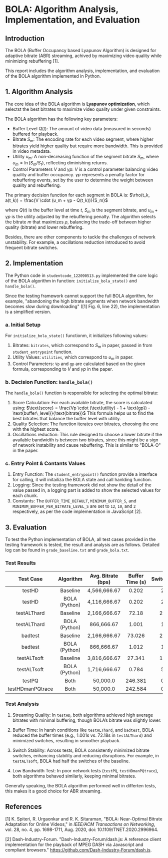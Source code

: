 # BOLA: Algorithm Analysis, Implementation, and Evaluation

## Introduction

The BOLA (Buffer Occupancy based
Lyapunov Algorithm) is designed for adaptive bitrate (ABR) streaming, achived by maximizing video quality while minimizing rebuffering [1].

This report includes the algorithm analysis, implementation, and evaluation of the BOLA algorithm implemented in Python.

## 1. Algorithm Analysis

The core idea of the BOLA algorithm is **Lyapunov optimization**, which selectst the best bitrates to maximize video quality under given constraints.

The BOLA algorithm has the following key parameters:

- Buffer Level $Q(t)$: The amount of video data (measured in seconds) buffered for playback.
- Bitrate $S_m$: The encoding rate for each video segment, where higher bitrates yield higher quality but require more bandwidth. This is provided in video metadata.
- Utility $υ_m$: A non-decreasing function of the segment bitrate $S_m$, where $υ_m = \ln(S_m/S_1)$, reflecting diminishing returns.
- Control Parameters $V$ and $γp$: $V$ is a control parameter balancing video quality and buffer occupancy. $γp$ represents a penalty factor for rebuffering events, set by the user to determine the weight between quality and rebuffering.

The primary decision function for each segment in BOLA is:
$\rho(t_k, a(t_k)) = \frac{V \cdot (υ_m + γp - Q(t_k))}{S_m}$

where $Q(t)$ is the buffer level at time $t$, $S_m$ is the segment bitrate, and $υ_m + γp$ is the utility adjusted by the rebuffering penalty. The algorithm selects the bitrate $m$ that maximizes $\rho$, balancing the trade-off between higher quality (bitrate) and lower rebuffering.

Besides, there are other components to tackle the challenges of network unstability. For example, a oscillations reduction introduced to avoid frequent bitrate switches. 

## 2. Implementation

The Python code in `studentcode_122090513.py` implemented the core logic of the BOLA algorithm in function: `initialize_bola_state()` and `handle_bola()`.

Since the testing framework cannot support the full BOLA algorithm, for example, "abandoning the high bitrate segments when network bandwidth becomes slow during downloading" ([1] Fig. 6, line 22), the implementation is a simplified version.

### a. Initial Setup

For `initialize_bola_state()` functionm, it initializes following values:

1. Bitrates: `bitrates`, which correspond to $S_m$ in paper, passed in from `student_entrypoint` function.
2. Utility Values: `utilities`, which correspond to $υ_m$ in paper.
3. Control Parameters: `Vp` and `gp` are calculated based on the given formula, corresponding to $V$ and $γp$ in the paper.

### b. Decision Function: `handle_bola()`

The `handle_bola()` function is responsible for selecting the optimal bitrate:

1. Score Calculation: For each available bitrate, the score is calculated using:
   $\text{score} = \frac{Vp \cdot (\text{utility} - 1 + \text{gp}) - \text{buffer\_level}}{\text{bitrate}}$
   This formula helps us to find the best bitrates that balance the buffer level with utility.
2. Quality Selection: The function iterates over bitrates, choosing the one with the highest score. 
3. Oscillations reduction: This rule designed to choose a lower bitrate if the available bandwidth is between two bitrates, since this might be a sign of network instability and cause rebuffering. This is similar to "BOLA-O" in the paper.

### c. Entry Point & Contants Values

1. Entry Function: The `student_entrypoint()` function provide a interface for calling, it will initailiza the BOLA state and call hanlding function.
2. Logging: Since the testing framework did not show the detail of the value passed in, a logging part is added to show the selected values for each chunk.
3. Constants: The `BUFFER_TIME_DEFAULT`, `MINIMUM_BUFFER_S`, and `MINIMUM_BUFFER_PER_BITRATE_LEVEL_S` are set to `12`, `10`, and `2` respectively, as per the code implementation in JavaScript [2].

## 3. Evaluation

To test the Python implementation of BOLA, all test cases provided in the testing framework is tested, the result and analysis are as follows. Detailed log can be found in `grade_baseline.txt` and `grade_bola.txt`.

### Test Results

| Test Case        | Algorithm     | Avg. Bitrate (bps) | Buffer Time (s) | Switches | Score        |
|:----------------:|:-------------:|:------------------:|:---------------:|:--------:|:------------:|
| testHD           | Baseline      | 4,566,666.67       | 0.202           | 2        | 3,825,384.87 |
| testHD           | BOLA (Python) | 4,116,666.67       | 0.202           | 2        | 3,448,430.88 |
| testALThard      | Baseline      | 2,166,666.67       | 72.18           | 22       | 8,535.21     |
| testALThard      | BOLA (Python) | 866,666.67         | 1.001           | 1        | 757,427.81   |
| badtest          | Baseline      | 2,166,666.67       | 73.026          | 23       | 7,518.93     |
| badtest          | BOLA (Python) | 866,666.67         | 1.012           | 1        | 757,000.57   |
| testALTsoft      | Baseline      | 3,816,666.67       | 27.341          | 10       | 407,852.94   |
| testALTsoft      | BOLA (Python) | 1,716,666.67       | 0.784           | 5        | 1,086,826.99 |
| testPQ           | Both          | 50,000.0           | 246.381         | 0        | 0.16         |
| testHDmanPQtrace | Both          | 50,000.0           | 242.584         | 0        | 0.20         |

### Test Analysis

1. Streaming Quality: In `testHD`, both algorithms achieved high average bitrates with minimal buffering, though BOLA’s bitrate was slightly lower.

2. Buffer Time: In harsh conditions like `testALThard`, and `badtest`, BOLA reduced the buffer times (e.g., 1.001s vs. 72.18s in `testALThard`) and minimized switches, resulting in smoother playback.

3. Switch Stability: Across tests, BOLA consistently minimized bitrate switches, enhancing stability and reducing disruptions. For example, in `testALTsoft`, BOLA had half the switches of the baseline.

4. Low Bandwidth Test: In poor network tests (`testPQ`, `testHDmanPQtrace`), both algorithms behaved similarly, keeping minimal bitrates.

Generally speaking, the BOLA algorithm performed well in differten tests, this makes it a good choice for ABR streaming.

## References

[1] K. Spiteri, R. Urgaonkar and R. K. Sitaraman, "BOLA: Near-Optimal Bitrate Adaptation for Online Videos," in _IEEE/ACM Transactions on Networking_, vol. 28, no. 4, pp. 1698-1711, Aug. 2020, doi: 10.1109/TNET.2020.2996964.

[2] Dash-Industry-Forum. "Dash-Industry-Forum/dash.js: A reference client implementation for the playback of MPEG DASH via Javascript and compliant browsers." https://github.com/Dash-Industry-Forum/dash.js.